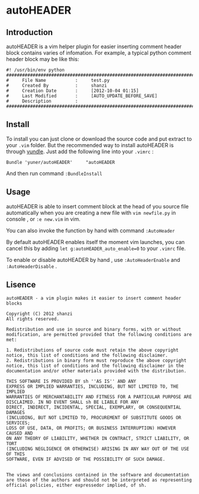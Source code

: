 <!--********************************************************************************
*     File Name           :     README.md
*     Created By          :     shanzi
*     Creation Date       :     [2012-10-04 01:10]
*     Last Modified       :     [2012-10-04 01:49]
*     Description         :     Introduction to autoHEADER
*********************************************************************************-->


# autoHEADER 

## Introduction

autoHEADER is a vim helper plugin for easier inserting comment header block contains varies of infomation.
For example, a typical python comment header block may be like this:


    #! /usr/bin/env python
    #################################################################################
    #     File Name           :     test.py
    #     Created By          :     shanzi
    #     Creation Date       :     [2012-10-04 01:15]
    #     Last Modified       :     [AUTO_UPDATE_BEFORE_SAVE]
    #     Description         :     
    #################################################################################

## Install

To install you can just clone or download the source code and put extract to your `.vim` folder. 
But the recommended way to install autoHEADER is through [vundle](https://github.com/gmarik/vundle).
Just add the following line into your `.vimrc` :

    Bundle 'yuner/autoHEADER'     "autoHEADER

And then run command `:BundleInstall`

## Usage

autoHEADER is able to insert comment block at the head of you source file automatically when you are creating
a new file with `vim newfile.py` in console , or `:e new.vim` in vim. 

You can also invoke the function by hand with command `:AutoHeader`


By default autoHEADER enables itself the moment vim launches, you can cancel this by adding
`let g:autoHEADER_auto_enable=0` to your `.vimrc` file.

To enable or disable autoHEADER by hand , use `:AutoHeaderEnable` and `:AutoHeaderDisable` .

## Lisence

    autoHEADER - a vim plugin makes it easier to insert comment header blocks

    Copyright (C) 2012 shanzi
    All rights reserved.

    Redistribution and use in source and binary forms, with or without
    modification, are permitted provided that the following conditions are met:

    1. Redistributions of source code must retain the above copyright
    notice, this list of conditions and the following disclaimer.
    2. Redistributions in binary form must reproduce the above copyright
    notice, this list of conditions and the following disclaimer in the
    documentation and/or other materials provided with the distribution.

    THIS SOFTWARE IS PROVIDED BY sh ''AS IS'' AND ANY
    EXPRESS OR IMPLIED WARRANTIES, INCLUDING, BUT NOT LIMITED TO, THE IMPLIED
    WARRANTIES OF MERCHANTABILITY AND FITNESS FOR A PARTICULAR PURPOSE ARE
    DISCLAIMED. IN NO EVENT SHALL sh BE LIABLE FOR ANY
    DIRECT, INDIRECT, INCIDENTAL, SPECIAL, EXEMPLARY, OR CONSEQUENTIAL DAMAGES
    (INCLUDING, BUT NOT LIMITED TO, PROCUREMENT OF SUBSTITUTE GOODS OR SERVICES;
    LOSS OF USE, DATA, OR PROFITS; OR BUSINESS INTERRUPTION) HOWEVER CAUSED AND
    ON ANY THEORY OF LIABILITY, WHETHER IN CONTRACT, STRICT LIABILITY, OR TORT
    (INCLUDING NEGLIGENCE OR OTHERWISE) ARISING IN ANY WAY OUT OF THE USE OF THIS
    SOFTWARE, EVEN IF ADVISED OF THE POSSIBILITY OF SUCH DAMAGE.


    The views and conclusions contained in the software and documentation 
    are those of the authors and should not be interpreted as representing
    official policies, either expressedor implied, of sh.


